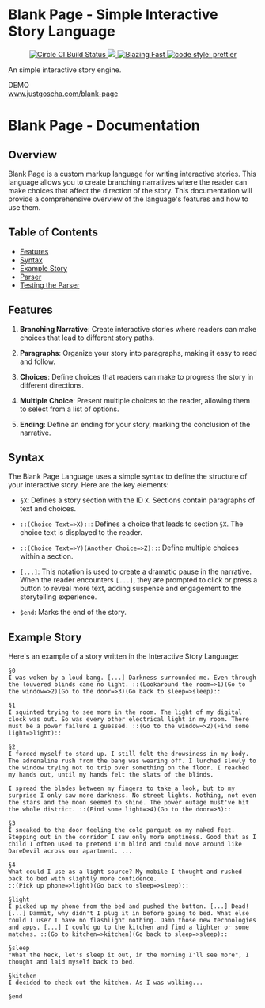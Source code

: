 # Blank Page - Simple Interactive Story Language


<p align="center">
  <a href="https://dl.circleci.com/status-badge/redirect/circleci/HHeEJgsZJ3nARZgYFF9Mbh/CYwpVjSSZKKW77qEXnNKEB/tree/master">
    <img alt="Circle CI Build Status" src="https://dl.circleci.com/status-badge/img/circleci/HHeEJgsZJ3nARZgYFF9Mbh/CYwpVjSSZKKW77qEXnNKEB/tree/master.svg?style=shield&circle-token=1afb902318ae06da7b1e11bfb5ff2be729fabeab">
  </a>
  
  <a href="https://codecov.io/gh/JustGoscha/blank-page" > 
    <img src="https://codecov.io/gh/JustGoscha/blank-page/graph/badge.svg?token=B7t1uYM8Tu"/> 
  </a>
  <a href="https://twitter.com/acdlite/status/974390255393505280">
    <img alt="Blazing Fast" src="https://img.shields.io/badge/speed-blazing%20%F0%9F%94%A5-brightgreen.svg?style=flat-square">
  </a>
  <a href="#badge">
    <img alt="code style: prettier" src="https://img.shields.io/badge/code_style-prettier-ff69b4.svg?style=flat-square">
  </a>
</p>

An simple interactive story engine.

DEMO<br>
www.justgoscha.com/blank-page

# Blank Page - Documentation

## Overview

Blank Page is a custom markup language for writing interactive stories. This language allows you to create branching narratives where the reader can make choices that affect the direction of the story. This documentation will provide a comprehensive overview of the language's features and how to use them.

## Table of Contents

- [Features](#features)
- [Syntax](#syntax)
- [Example Story](#example-story)
- [Parser](#parser)
- [Testing the Parser](#testing-the-parser)

## Features

1. **Branching Narrative**: Create interactive stories where readers can make choices that lead to different story paths.

2. **Paragraphs**: Organize your story into paragraphs, making it easy to read and follow.

3. **Choices**: Define choices that readers can make to progress the story in different directions.

4. **Multiple Choice**: Present multiple choices to the reader, allowing them to select from a list of options.

5. **Ending**: Define an ending for your story, marking the conclusion of the narrative.

## Syntax

The Blank Page Language uses a simple syntax to define the structure of your interactive story. Here are the key elements:

- `§X`: Defines a story section with the ID `X`. Sections contain paragraphs of text and choices.

- `::(Choice Text=>X)::`: Defines a choice that leads to section `§X`. The choice text is displayed to the reader.

- `::(Choice Text=>Y)(Another Choice=>Z)::`: Define multiple choices within a section.

- `[...]`: This notation is used to create a dramatic pause in the narrative. When the reader encounters `[...]`, they are prompted to click or press a button to reveal more text, adding suspense and engagement to the storytelling experience.

- `$end`: Marks the end of the story.

## Example Story

Here's an example of a story written in the Interactive Story Language:

```example.story
§0
I was woken by a loud bang. [...] Darkness surrounded me. Even through the louvered blinds came no light. ::(Lookaround the room=>1)(Go to the window=>2)(Go to the door=>3)(Go back to sleep=>sleep)::

§1
I squinted trying to see more in the room. The light of my digital clock was out. So was every other electrical light in my room. There must be a power failure I guessed. ::(Go to the window=>2)(Find some light=>light)::

§2 
I forced myself to stand up. I still felt the drowsiness in my body. The adrenaline rush from the bang was wearing off. I lurched slowly to the window trying not to trip over something on the floor. I reached my hands out, until my hands felt the slats of the blinds.

I spread the blades between my fingers to take a look, but to my surprise I only saw more darkness. No street lights. Nothing, not even the stars and the moon seemed to shine. The power outage must've hit the whole district. ::(Find some light=>4)(Go to the door=>3)::

§3 
I sneaked to the door feeling the cold parquet on my naked feet. Stepping out in the corridor I saw only more emptiness. Good that as I child I often used to pretend I'm blind and could move around like DareDevil across our apartment. ...

§4 
What could I use as a light source? My mobile I thought and rushed back to bed with slightly more confidence. 
::(Pick up phone=>light)(Go back to sleep=>sleep)::

§light
I picked up my phone from the bed and pushed the button. [...] Dead! [...] Dammit, why didn't I plug it in before going to bed. What else could I use? I have no flashlight nothing. Damn those new technologies and apps. [...] I could go to the kitchen and find a lighter or some matches. ::(Go to kitchen=>kitchen)(Go back to sleep=>sleep)::

§sleep
"What the heck, let's sleep it out, in the morning I'll see more", I thought and laid myself back to bed.

§kitchen
I decided to check out the kitchen. As I was walking...

§end
```
